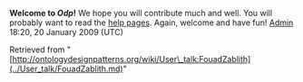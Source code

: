 __Welcome to _Odp_!__ We hope you will contribute much and well. 
You will probably want to read the [help pages](http://ontologydesignpatterns.org/wiki/Help:Contents "Help:Contents"). Again, welcome and have fun! [Admin](http://ontologydesignpatterns.org/wiki/index.php?title=User:Admin&action=edit&redlink=1 "User:Admin (not yet written)") 18:20, 20 January 2009 (UTC)





Retrieved from "[http://ontologydesignpatterns.org/wiki/User\_talk:FouadZablith](../User_talk/FouadZablith.md)"